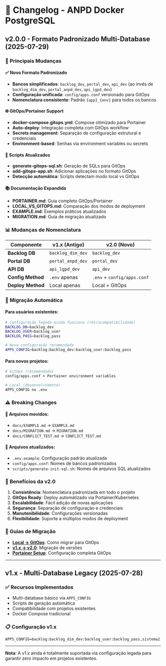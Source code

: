 # 🔄 Changelog - ANPD Docker PostgreSQL

## v2.0.0 - Formato Padronizado Multi-Database (2025-07-29)

### 🚀 **Principais Mudanças**

#### ✅ **Novo Formato Padronizado**

- **Bancos simplificados**: `backlog_dev`, `portal_dev`, `api_dev` (ao invés de `backlog_dim_dev`, `portal_anpd_dev`, `api_lgpd_dev`)
- **Configuração unificada**: `config/apps.conf` versionado para GitOps
- **Nomenclatura consistente**: Padrão `{app}_{env}` para todos os bancos

#### 🌐 **GitOps/Portainer Support**

- **docker-compose.gitops.yml**: Compose otimizado para Portainer
- **Auto-deploy**: Integração completa com GitOps workflow
- **Secrets management**: Separação de configuração estrutural e credenciais
- **Environment-based**: Senhas via environment variables ou secrets

#### 🔧 **Scripts Atualizados**

- **generate-gitops-sql.sh**: Geração de SQLs para GitOps
- **add-gitops-app.sh**: Adicionar aplicações no formato GitOps
- **Detecção automática**: Scripts detectam modo local vs GitOps

#### 📚 **Documentação Expandida**

- **PORTAINER.md**: Guia completo GitOps/Portainer
- **LOCAL_VS_GITOPS.md**: Comparação dos modos de deployment
- **EXAMPLE.md**: Exemplos práticos atualizados
- **MIGRATION.md**: Guia de migração atualizado

### 📊 **Mudanças de Nomenclatura**

| Componente        | v1.x (Antigo)     | v2.0 (Novo)                 |
| ----------------- | ----------------- | --------------------------- |
| **Backlog DB**    | `backlog_dim_dev` | `backlog_dev`               |
| **Portal DB**     | `portal_anpd_dev` | `portal_dev`                |
| **API DB**        | `api_lgpd_dev`    | `api_dev`                   |
| **Config Method** | `.env` apenas     | `.env` + `config/apps.conf` |
| **Deploy Method** | Local apenas      | Local + GitOps              |

### 🔄 **Migração Automática**

#### Para usuários existentes:

```bash
# Configuração legada ainda funciona (retrocompatibilidade)
BACKLOG_DB=backlog_dev
BACKLOG_USER=backlog_user
BACKLOG_PASS=backlog_pass

# Nova configuração recomendada
APPS_CONFIG=backlog:backlog_dev:backlog_user:backlog_pass
```

#### Para novos projetos:

```bash
# GitOps (recomendado)
config/apps.conf + Portainer environment variables

# Local (desenvolvimento)
APPS_CONFIG no .env
```

### ⚠️ **Breaking Changes**

#### 🔄 **Arquivos movidos**:

- `docs/EXAMPLE.md` → `EXAMPLE.md`
- `docs/MIGRATION.md` → `MIGRATION.md`
- `docs/CONFLICT_TEST.md` → `CONFLICT_TEST.md`

#### 📝 **Arquivos atualizados**:

- `.env.example`: Configuração padrão atualizada
- `config/apps.conf`: Nomes de bancos padronizados
- `scripts/generate-init-sql.sh`: Nomes de arquivos SQL atualizados

### 🎯 **Benefícios da v2.0**

1. **Consistência**: Nomenclatura padronizada em todo o projeto
2. **GitOps Ready**: Deploy automatizado via Portainer/Kubernetes
3. **Escalabilidade**: Fácil adição de novas aplicações
4. **Segurança**: Separação de configuração e credenciais
5. **Manutenibilidade**: Configurações versionadas
6. **Flexibilidade**: Suporte a múltiplos modos de deployment

### 🔧 **Guias de Migração**

- **[Local → GitOps](LOCAL_VS_GITOPS.md)**: Como migrar para GitOps
- **[v1.x → v2.0](MIGRATION.md)**: Migração de versões
- **[Portainer Setup](PORTAINER.md)**: Configuração completa GitOps

---

## v1.x - Multi-Database Legacy (2025-07-28)

### ✅ **Recursos Implementados**

- Multi-database básico via `APPS_CONFIG`
- Scripts de geração automática
- Compatibilidade com projetos existentes
- Docker Compose tradicional

### 📋 **Configuração v1.x**

```env
APPS_CONFIG=backlog:backlog_dim_dev:backlog_user:backlog_pass,sistema2:sistema2_dev:sistema2_user:sistema2_pass
```

---

**Nota**: A v1.x ainda é totalmente suportada via configuração legada para garantir zero impacto em projetos existentes.

